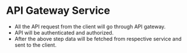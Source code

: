 # API Gateway Service
- All the API request from the client will go through API gateway.
- API will be authenticated and authorized.
- After the above step data will be fetched from respective service and sent to the client.  
